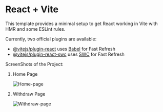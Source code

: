 # React + Vite

This template provides a minimal setup to get React working in Vite with HMR and some ESLint rules.

Currently, two official plugins are available:

- [@vitejs/plugin-react](https://github.com/vitejs/vite-plugin-react/blob/main/packages/plugin-react/README.md) uses [Babel](https://babeljs.io/) for Fast Refresh
- [@vitejs/plugin-react-swc](https://github.com/vitejs/vite-plugin-react-swc) uses [SWC](https://swc.rs/) for Fast Refresh


ScreenShots of the Project:

1. Home Page


   ![Home-page](https://github.com/user-attachments/assets/7ba6837e-e0dc-44b7-a8ea-208dbeaae51f)



3. Withdraw Page


   ![Withdraw-page](https://github.com/user-attachments/assets/ff00066c-c74e-4212-ba02-df3ea6cdbfc4)
